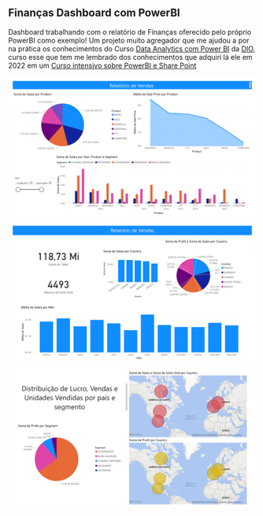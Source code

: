 ## Finanças Dashboard com PowerBI

Dashboard trabalhando com o relatório de Finanças oferecido pelo próprio PowerBI como exemplo!
Um projeto muito agregador que me ajudou a por na prática os conhecimentos do Curso [Data Analytics com Power BI](https://web.dio.me/track/coding-the-future-sysvision-data-analytics) da [DIO](https://www.dio.me/), curso esse que tem me lembrado dos conhecimentos que adquiri lá ele em 2022 em um [Curso intensivo sobre PowerBI e Share Point](https://www.linkedin.com/in/victor-lis-bronzo/details/certifications/1720548959570/single-media-viewer/?type=DOCUMENT&profileId=ACoAAELJq10BcksiHQP1HQtQTWN0UoYK65bMkDQ)

<div align="center">
  <img src="https://github.com/Victor-Lis/Financas-Dashboard-with-PowerBI/blob/master/relatorio_de_vendas-1.png">
  <img src="https://github.com/Victor-Lis/Financas-Dashboard-with-PowerBI/blob/master/relatorio_de_vendas-2.png">
  <img src="https://github.com/Victor-Lis/Financas-Dashboard-with-PowerBI/blob/master/relatorio_de_vendas-3.png">
</div>
